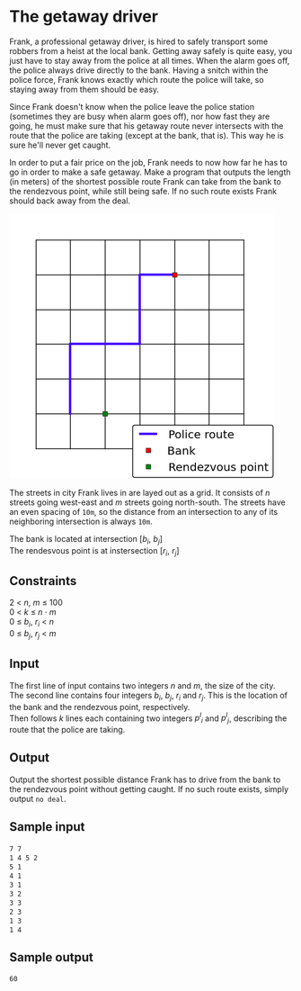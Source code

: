 # The getaway driver
Frank, a professional getaway driver, is hired to safely transport some robbers from a heist at the local bank. Getting away safely is quite easy, you just have to stay away from the police at all times. When the alarm goes off, the police always drive directly to the bank. Having a snitch within the police force, Frank knows exactly which route the police will take, so staying away from them should be easy.

Since Frank doesn't know when the police leave the police station (sometimes they are busy when alarm goes off), nor how fast they are going, he must make sure that his getaway route never intersects with the route that the police are taking (except at the bank, that is). This way he is sure he'll never get caught.

In order to put a fair price on the job, Frank needs to now how far he has to go in order to make a safe getaway. Make a program that outputs the length (in meters) of the shortest possible route Frank can take from the bank to the rendezvous point, while still being safe. If no such route exists Frank should back away from the deal.

![](../images/getaway.png)

The streets in city Frank lives in are layed out as a grid. It consists of _n_ streets going west-east and _m_ streets going north-south. The streets have an even spacing of `10m`, so the distance from an intersection to any of its neighboring intersection is always `10m`.

The bank is located at intersection [_b<sub>i</sub>_, _b<sub>j</sub>_]  
The rendesvous point is at instersection [_r<sub>i</sub>_, _r<sub>j</sub>_]  

## Constraints
2 < _n_, _m_ &le; 100  
0 < _k_ &le; _n_ &middot; _m_  
0 &le; _b<sub>i</sub>_, _r<sub>i</sub>_ < _n_  
0 &le; _b<sub>j</sub>_, _r<sub>j</sub>_ < _m_

## Input
The first line of input contains two integers _n_ and _m_, the size of the city.  
The second line contains four integers _b<sub>i</sub>_, _b<sub>j</sub>_, _r<sub>i</sub>_ and _r<sub>j</sub>_. This is the location of the bank and the rendezvous point, respectively.  
Then follows _k_ lines each containing two integers _p<sup>l</sup><sub>i</sub>_ and _p<sup>l</sup><sub>j</sub>_, describing the route that the police are taking.

## Output
Output the shortest possible distance Frank has to drive from the bank to the rendezvous point without getting caught. If no such route exists, simply output `no deal`.

## Sample input
```
7 7
1 4 5 2
5 1
4 1
3 1
3 2
3 3
2 3
1 3
1 4
```
## Sample output
```
60
```